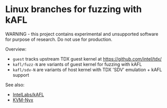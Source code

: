 # Linux branches for fuzzing with kAFL

WARNING - this project contains experimental and unsupported software for purpose of research. Do not use for production.

Overview:

* `guest` tracks upstream TDX guest kernel at https://github.com/intel/tdx/
* `kafl/fuzz-N` are variants of guest kernel for fuzzing with kAFL
* `kafl/sdv-N` are variants of host kernel with TDX 'SDV' emulation + kAFL support

See also:
* [IntelLabs/kAFL](https://github.com/IntelLabs/kAFL)
* [KVM-Nyx](https://github.com/nyx-fuzz/KVM-Nyx)
